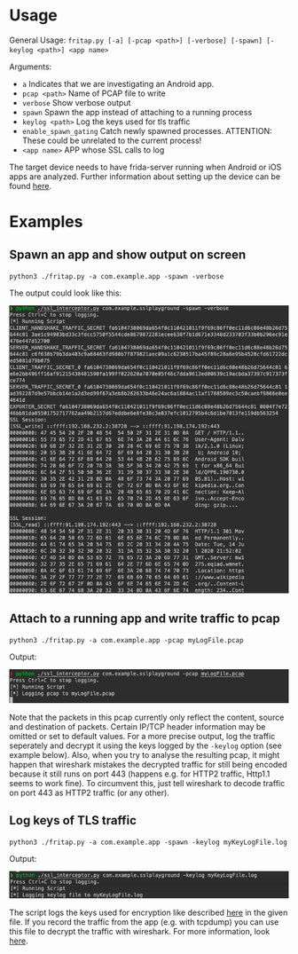 # Usage
General Usage: `fritap.py [-a] [-pcap <path>] [-verbose] [-spawn] [-keylog <path>]
                          <app name>`
                          
Arguments:

  - `a`                   Indicates that we are investigating an Android app.
  - `pcap <path>`         Name of PCAP file to write
  - `verbose`             Show verbose output
  - `spawn`               Spawn the app instead of attaching to a running process
  - `keylog <path>`       Log the keys used for tls traffic
  - `enable_spawn_gating` Catch newly spawned processes. ATTENTION: These could be unrelated to the current process!
  - `<app name>`          APP whose SSL calls to log

The target device needs to have frida-server running when Android or iOS apps are analyzed. Further information about setting up the device can be found [here](https://frida.re/docs/android/).
# Examples
## Spawn an app and show output on screen
`python3 ./fritap.py -a com.example.app -spawn -verbose`

The output could look like this:

![Example output](/images/verbose_output.png)

## Attach to a running app and write traffic to pcap
`python3 ./fritap.py -a com.example.app -pcap myLogFile.pcap`

Output:

![Log pcap output](/images/pcap_output.png)

Note that the packets in this pcap currently only reflect the content, source and destination of packets. Certain IP/TCP header information may be omitted or set to default values. For a more precise output, log the traffic seperately and decrypt it using the keys logged by the `-keylog` option (see example below). 
Also, when you try to analyse the resulting pcap, it might happen that wireshark mistakes the decrypted traffic for still being encoded because it still runs on port 443 (happens e.g. for HTTP2 traffic, Http1.1 seems to work fine). To circumvent this, just tell wireshark to decode traffic on port 443 as HTTP2 traffic (or  any other).

## Log keys of TLS traffic
`python3 ./fritap.py -a com.example.app -spawn -keylog myKeyLogFile.log`

Output:

![Log pcap output](/images/keylog_output.png)

The script logs the keys used for encryption like described [here](https://developer.mozilla.org/en-US/docs/Mozilla/Projects/NSS/Key_Log_Format) in the given file. If you record the traffic from the app (e.g. with tcpdump) you can use this file to decrypt the traffic with wireshark. For more information, look [here](https://wiki.wireshark.org/TLS#Using_the_.28Pre.29-Master-Secret).

